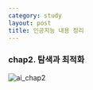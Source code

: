 ```yaml
---
category: study
layout: post
title: 인공지능 내용 정리
---
```


### chap2. 탐색과 최적화

![ai_chap2](https://gityunjae.github.io/images/인공지능/chap2.png)

